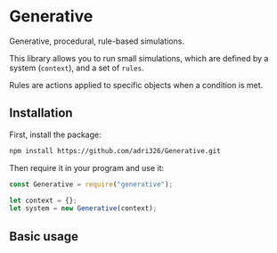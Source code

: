 # Generative

Generative, procedural, rule-based simulations.

This library allows you to run small simulations, which are defined by a system (`context`), and a set of `rules`.

Rules are actions applied to specific objects when a condition is met.

## Installation

First, install the package:

```sh
npm install https://github.com/adri326/Generative.git
```

Then require it in your program and use it:

```js
const Generative = require("generative");

let context = {};
let system = new Generative(context);
```

## Basic usage
